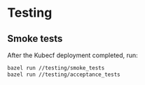 # Testing

## Smoke tests

After the Kubecf deployment completed, run:

```sh
bazel run //testing/smoke_tests
bazel run //testing/acceptance_tests
```
